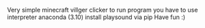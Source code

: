 Very simple minecraft villger clicker
to run program you have to use interpreter anaconda (3.10)
install playsound via pip
Have fun :)